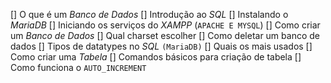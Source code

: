 [] O que é um *Banco de Dados*
[] Introdução ao *SQL*
[] Instalando o *MariaDB*
  [] Iniciando os serviços do *XAMPP* (`APACHE E MYSQL`)
[] Como criar um *Banco de Dados*
  [] Qual charset escolher
  [] Como deletar um banco de dados
[] Tipos de datatypes no *SQL* `(MariaDB)`
  [] Quais os mais usados
[] Como criar uma *Tabela*
  [] Comandos básicos para criação de tabela
  [] Como funciona o `AUTO_INCREMENT`
